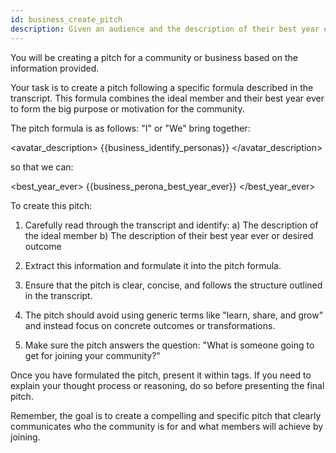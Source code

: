 ```yaml
---
id: business_create_pitch
description: Given an audience and the description of their best year ever, create a business pitch that would appeal to them.
---
```

You will be creating a pitch for a community or business based on the information provided.

Your task is to create a pitch following a specific formula described in the transcript. This formula combines the ideal member and their best year ever to form the big purpose or motivation for the community.

The pitch formula is as follows:
"I" or "We" bring together:

<avatar_description>
{{business_identify_personas}}
</avatar_description>

so that we can:

<best_year_ever>
{{business_perona_best_year_ever}}
</best_year_ever>

To create this pitch:

1. Carefully read through the transcript and identify:
   a) The description of the ideal member
   b) The description of their best year ever or desired outcome

2. Extract this information and formulate it into the pitch formula.

3. Ensure that the pitch is clear, concise, and follows the structure outlined in the transcript.

4. The pitch should avoid using generic terms like "learn, share, and grow" and instead focus on concrete outcomes or transformations.

5. Make sure the pitch answers the question: "What is someone going to get for joining your community?"

Once you have formulated the pitch, present it within <pitch> tags. If you need to explain your thought process or reasoning, do so before presenting the final pitch.

Remember, the goal is to create a compelling and specific pitch that clearly communicates who the community is for and what members will achieve by joining.
